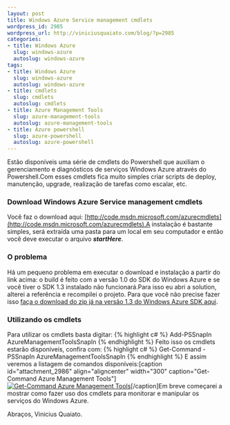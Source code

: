 ```yaml
--- 
layout: post
title: Windows Azure Service management cmdlets
wordpress_id: 2985
wordpress_url: http://viniciusquaiato.com/blog/?p=2985
categories: 
- title: Windows Azure
  slug: windows-azure
  autoslug: windows-azure
tags: 
- title: Windows Azure
  slug: windows-azure
  autoslug: windows-azure
- title: cmdlets
  slug: cmdlets
  autoslug: cmdlets
- title: Azure Management Tools
  slug: azure-management-tools
  autoslug: azure-management-tools
- title: Azure powershell
  slug: azure-powershell
  autoslug: azure-powershell
---
```

Estão disponíveis uma série de cmdlets do Powershell que auxiliam o gerenciamento e diagnósticos de serviços Windows Azure através do Powershell.Com esses cmdlets fica muito simples criar scripts de deploy, manutenção, upgrade, realização de tarefas como escalar, etc.

### Download Windows Azure Service management cmdlets
Você faz o download aqui: [http://code.msdn.microsoft.com/azurecmdlets](http://code.msdn.microsoft.com/azurecmdlets).A instalação é bastante simples, será extraída uma pasta para um local em seu computador e então você deve executar o arquivo **_startHere_**.

### O problema
Há um pequeno problema em executar o download e instalação a partir do link acima: o build é feito com a versão 1.0 do SDK do Windows Azure e se você tiver o SDK 1.3 instalado não funcionará.Para isso eu abri a solution, alterei a referência e recompilei o projeto. Para que você não precise fazer isso [faça o download do zip já na versão 1.3 do Windows Azure SDK aqui](http://viniciusquaiato.com/files/azure/cmdlets/AzureServiceManagementCmdlets.exe).

### Utilizando os cmdlets
Para utilizar os cmdlets basta digitar:
{% highlight c# %}
Add-PSSnapIn AzureManagementToolsSnapIn
{% endhighlight %}
Feito isso os cmdlets estarão disponíveis, confira com:
{% highlight c# %}
Get-Command -PSSnapIn AzureManagementToolsSnapIn
{% endhighlight %}
E assim veremos a listagem de comandos disponíveis:[caption id="attachment_2986" align="aligncenter" width="300" caption="Get-Command Azure Management Tools"][![Get-Command Azure Management Tools](http://viniciusquaiato.com/blog/wp-content/uploads/2011/01/get-command-300x157.png "Get-Command Azure Management Tools")](http://viniciusquaiato.com/blog/wp-content/uploads/2011/01/get-command.png)[/caption]Em breve começarei a mostrar como fazer uso dos cmdlets para monitorar e manipular os serviços do Windows Azure.

Abraços,
Vinicius Quaiato. 
